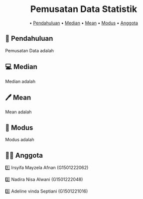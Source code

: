 <div align="center">

# **Pemusatan Data Statistik**

• [Pendahuluan](#book-Pendahuluan)
• [Median](#computer-Median) 
• [Mean](#pen-Mean)
• [Modus](#memo-Modus)
• [Anggota](#construction_worker_woman-Anggota)
  
</div>
  

## :book: **Pendahuluan**
<div align="justify">
  Pemusatan Data adalah
</div>


## :computer: **Median**
<div align="justify">
Median adalah
  
</div>


## :pen: Mean
<div align="justify">
Mean adalah

</div>



## :memo: **Modus**
<div align="justify">
Modus adalah

</div>


## :construction_worker_woman: **Anggota**
<div align="justify">
  
1️⃣ Irsyifa Mayzela Afnan   (G1501222062)

2️⃣ Nadira Nisa Alwani      (G1501222048)

3️⃣ Adeline vinda Septiani  (G1501221016)

</div>
